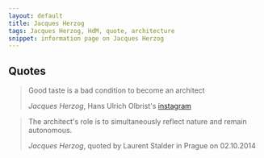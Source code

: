 ```yaml
---
layout: default
title: Jacques Herzog
tags: Jacques Herzog, HdM, quote, architecture
snippet: information page on Jacques Herzog
---
```


## Quotes

> Good taste is a bad condition to become an architect
>
> <cite>Jacques Herzog</cite>, Hans Ulrich Olbrist's
> [instagram](http://instagram.com/p/hlEhc1tlsK/)

> The architect's role is to simultaneously reflect nature and remain autonomous.
>
> <cite>Jacques Herzog</cite>, quoted by Laurent Stalder in Prague on 02.10.2014

